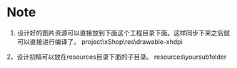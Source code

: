 Note
===========================================
1. 设计好的图片资源可以直接放到下面这个工程目录下面。这样同步下来之后就可以直接进行编译了。
project\xShop\res\drawable-xhdpi


2。设计初稿可以放在resources目录下面的子目录。
resources\yoursubfolder
